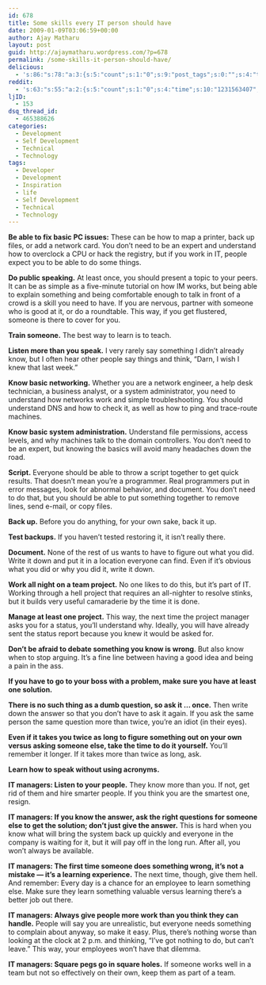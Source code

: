 ```yaml
---
id: 678
title: Some skills every IT person should have
date: 2009-01-09T03:06:59+00:00
author: Ajay Matharu
layout: post
guid: http://ajaymatharu.wordpress.com/?p=678
permalink: /some-skills-it-person-should-have/
delicious:
  - 's:86:"s:78:"a:3:{s:5:"count";s:1:"0";s:9:"post_tags";s:0:"";s:4:"time";s:10:"1231563407";}";";'
reddit:
  - 's:63:"s:55:"a:2:{s:5:"count";s:1:"0";s:4:"time";s:10:"1231563407";}";";'
ljID:
  - 153
dsq_thread_id:
  - 465388626
categories:
  - Development
  - Self Development
  - Technical
  - Technology
tags:
  - Developer
  - Development
  - Inspiration
  - life
  - Self Development
  - Technical
  - Technology
---
```

**Be able to fix basic PC issues:** These can be how to map a printer, back up files, or add a network card. You don&#8217;t need to be an expert and understand how to overclock a CPU or hack the registry, but if you work in IT, people expect you to be able to do some things.

<p class="ArticleBody">
  <strong>Do public speaking.</strong> At least once, you should present a topic to your peers. It can be as simple as a five-minute tutorial on how IM works, but being able to explain something and being comfortable enough to talk in front of a crowd is a skill you need to have. If you are nervous, partner with someone who is good at it, or do a roundtable. This way, if you get flustered, someone is there to cover for you.
</p>

<p class="ArticleBody">
  <strong>Train someone.</strong> The best way to learn is to teach.
</p>

<p class="ArticleBody">
  <strong>Listen more than you speak.</strong> I very rarely say something I didn&#8217;t already know, but I often hear other people say things and think, &#8220;Darn, I wish I knew that last week.&#8221;
</p>

<p class="ArticleBody">
  <strong>Know basic networking.</strong> Whether you are a network engineer, a help desk technician, a business analyst, or a system administrator, you need to understand how networks work and simple troubleshooting. You should understand DNS and how to check it, as well as how to ping and trace-route machines.
</p>

<p class="ArticleBody">
  <strong>Know basic system administration.</strong> Understand file permissions, access levels, and why machines talk to the domain controllers. You don&#8217;t need to be an expert, but knowing the basics will avoid many headaches down the road.
</p>

<p class="ArticleBody">
  <p class="ArticleBody">
    <strong>Script.</strong> Everyone should be able to throw a script together to get quick results. That doesn&#8217;t mean you&#8217;re a programmer. Real programmers put in error messages, look for abnormal behavior, and document. You don&#8217;t need to do that, but you should be able to put something together to remove lines, send e-mail, or copy files.
  </p>
  
  <p class="ArticleBody">
    <strong>Back up.</strong> Before you do anything, for your own sake, back it up.
  </p>
  
  <p class="ArticleBody">
    <strong>Test backups.</strong> If you haven&#8217;t tested restoring it, it isn&#8217;t really there.
  </p>
  
  <p class="ArticleBody">
    <strong>Document.</strong> None of the rest of us wants to have to figure out what you did. Write it down and put it in a location everyone can find. Even if it&#8217;s obvious what you did or why you did it, write it down.
  </p>
  
  <p class="ArticleBody">
    <span class="artText"><strong>Work all night on a team project.</strong> No one likes to do this, but it&#8217;s part of IT. Working through a hell project that requires an all-nighter to resolve stinks, but it builds very useful camaraderie by the time it is done.</span>
  </p>
  
  <p class="ArticleBody">
    <span class="artText"><strong>Manage at least one project.</strong> This way, the next time the project manager asks you for a status, you&#8217;ll understand why. Ideally, you will have already sent the status report because you knew it would be asked for.</span>
  </p>
  
  <p class="ArticleBody">
    <strong>Don&#8217;t be afraid to debate something you know is wrong</strong>. But also know when to stop arguing. It&#8217;s a fine line between having a good idea and being a pain in the ass.
  </p>
  
  <p class="ArticleBody">
    <strong>If you have to go to your boss with a problem, make sure you have at least one solution.</strong>
  </p>
  
  <p class="ArticleBody">
    <strong>There is no such thing as a dumb question, so ask it &#8230; once.</strong> Then write down the answer so that you don&#8217;t have to ask it again. If you ask the same person the same question more than twice, you&#8217;re an idiot (in their eyes).
  </p>
  
  <p class="ArticleBody">
    <strong>Even if it takes you twice as long to figure something out on your own versus asking someone else, take the time to do it yourself.</strong> You&#8217;ll remember it longer. If it takes more than twice as long, ask.
  </p>
  
  <p class="ArticleBody">
    <strong>Learn how to speak without using acronyms.</strong>
  </p>
  
  <p class="ArticleBody">
    <strong>IT managers: Listen to your people.</strong> They know more than you. If not, get rid of them and hire smarter people. If you think you are the smartest one, resign.
  </p>
  
  <p class="ArticleBody">
    <strong>IT managers: If you know the answer, ask the right questions for someone else to get the solution; don&#8217;t just give the answer.</strong> This is hard when you know what will bring the system back up quickly and everyone in the company is waiting for it, but it will pay off in the long run. After all, you won&#8217;t always be available.
  </p>
  
  <p class="ArticleBody">
    <strong>IT managers: The first time someone does something wrong, it&#8217;s not a mistake &#8212; it&#8217;s a learning experience.</strong> The next time, though, give them hell. And remember: Every day is a chance for an employee to learn something else. Make sure they learn something valuable versus learning there&#8217;s a better job out there.
  </p>
  
  <p class="ArticleBody">
    <strong>IT managers: Always give people more work than you think they can handle.</strong> People will say you are unrealistic, but everyone needs something to complain about anyway, so make it easy. Plus, there&#8217;s nothing worse than looking at the clock at 2 p.m. and thinking, &#8220;I&#8217;ve got nothing to do, but can&#8217;t leave.&#8221; This way, your employees won&#8217;t have that dilemma.
  </p>
  
  <p class="ArticleBody">
    <strong>IT managers: Square pegs go in square holes.</strong> If someone works well in a team but not so effectively on their own, keep them as part of a team.
  </p>
  
  <p class="ArticleBody">